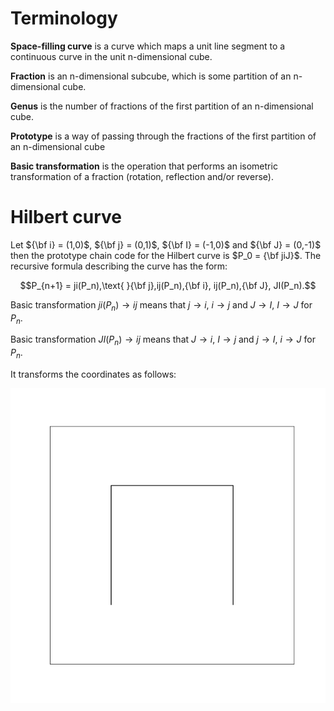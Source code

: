 # Terminology

**Space-filling curve** is a curve which maps a unit line segment to a continuous curve in the unit n-dimensional cube.

**Fraction** is an n-dimensional subcube, which is some partition of an n-dimensional cube.

**Genus** is the number of fractions of the first partition of an n-dimensional cube.

**Prototype** is a way of passing through the fractions of the first partition of an n-dimensional cube

**Basic transformation** is the operation that performs an isometric transformation of a fraction (rotation, reflection and/or reverse).

# Hilbert curve

Let ${\bf i} = (1,0)$, ${\bf j} = (0,1)$, ${\bf I} = (-1,0)$ and ${\bf J} = (0,-1)$ then the prototype chain code for the Hilbert curve is $P_0 = {\bf jiJ}$. The recursive formula describing the curve has the form:

$$P_{n+1} = ji(P_n),\text{ }{\bf j},ij(P_n),{\bf i}, ij(P_n),{\bf J}, JI(P_n).$$

Basic transformation $ji(P_n)\to ij$ means that $j\to i$, $i \to j$ and $J\to I$, $I \to J$ for $P_n$. 

Basic transformation $JI(P_n)\to ij$ means that $J\to i$, $I \to j$ and $j\to I$, $i \to J$ for $P_n$. 

It transforms the coordinates as follows:


![image](./animation/Hilbert_curve.gif)

